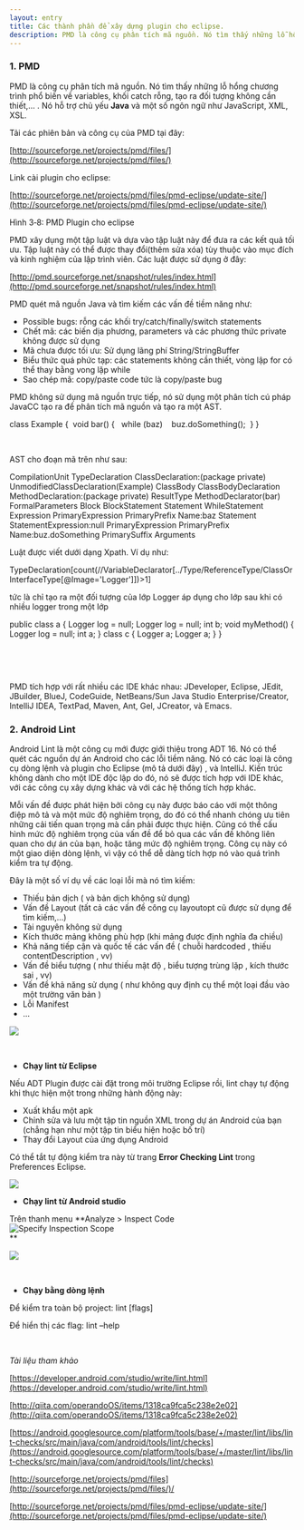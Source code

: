 ```yaml
---
layout: entry
title: Các thành phần để xây dựng plugin cho eclipse.
description: PMD là công cụ phân tích mã nguồn. Nó tìm thấy những lỗ hổng chương trình phổ biến về variables, khối catch rỗng, tạo ra đối tượng không cần thiết,… . Nó hỗ trợ chủ yếu Java và một số ngôn ngữ như JavaScript, XML, XSL..
---
```



### []()1. PMD

PMD là công cụ phân tích mã nguồn. Nó tìm thấy những lỗ hổng chương trình phổ biến về variables, khối catch rỗng, tạo ra đối tượng không cần thiết,… . Nó hỗ trợ chủ yếu **Java** và một số ngôn ngữ như JavaScript, XML, XSL.

Tải các phiên bản và công cụ của PMD tại đây:

[http://sourceforge.net/projects/pmd/files/](http://sourceforge.net/projects/pmd/files/)

Link cài plugin cho eclipse:

[http://sourceforge.net/projects/pmd/files/pmd-eclipse/update-site/](http://sourceforge.net/projects/pmd/files/pmd-eclipse/update-site/)

[]() []() []() []()Hình 3‑8: PMD Plugin cho eclipse

PMD xây dụng một tập luật và dựa vào tập luật này để đưa ra các kết quả tối ưu. Tập luật này có thể được thay đổi(thêm sửa xóa) tùy thuộc vào mục đích và kinh nghiệm của lập trình viên. Các luật được sử dụng ở đây:

[http://pmd.sourceforge.net/snapshot/rules/index.html](http://pmd.sourceforge.net/snapshot/rules/index.html)

PMD quét mã nguồn Java và tìm kiếm các vấn đề tiềm năng như:

- Possible bugs: rỗng các khối try/catch/finally/switch statements
- Chết mã: các biến dịa phương, parameters và các phương thức private không được sử dụng
- Mã chưa được tối ưu: Sử dụng lãng phí String/StringBuffer
- Biểu thức quá phức tạp: các statements không cần thiết, vòng lập for có thể thay bằng vong lặp while
- Sao chép mã: copy/paste code tức là copy/paste bug

PMD không sử dụng mã nguồn trực tiếp, nó sử dụng một phân tích cú pháp JavaCC tạo ra để phân tích mã nguồn và tạo ra một AST.

class Example {  void bar() {   while (baz)    buz.doSomething();  } }

 

AST cho đoạn mã trên như sau:

CompilationUnit TypeDeclaration ClassDeclaration:(package private) UnmodifiedClassDeclaration(Example) ClassBody ClassBodyDeclaration MethodDeclaration:(package private) ResultType MethodDeclarator(bar) FormalParameters Block BlockStatement Statement WhileStatement Expression PrimaryExpression PrimaryPrefix Name:baz Statement StatementExpression:null PrimaryExpression PrimaryPrefix Name:buz.doSomething PrimarySuffix Arguments

Luật được viết dưới dạng Xpath. Ví dụ như:

TypeDeclaration[count(//VariableDeclarator[../Type/ReferenceType/ClassOrInterfaceType[@Image='Logger']])>1]

tức là chỉ tạo ra một đối tượng của lớp Logger áp dụng cho lớp sau khi có nhiều logger trong một lớp

public class a { Logger log = null; Logger log = null; int b; void myMethod() { Logger log = null; int a; } class c { Logger a; Logger a; } }

 

 

PMD tích hợp với rất nhiều các IDE khác nhau: JDeveloper, Eclipse, JEdit, JBuilder, BlueJ, CodeGuide, NetBeans/Sun Java Studio Enterprise/Creator, IntelliJ IDEA, TextPad, Maven, Ant, Gel, JCreator, và Emacs.

### []() []()2. Android Lint

Android Lint là một công cụ mới được giới thiệu trong ADT 16. Nó có thể quét các nguồn dự án Android cho các lỗi tiềm năng. Nó có các loại là công cụ dòng lệnh và plugin cho Eclipse (mô tả dưới đây) , và IntelliJ. Kiến trúc không dành cho một IDE độc lập do đó, nó sẽ được tích hợp với IDE khác, với các công cụ xây dựng khác và với các hệ thống tích hợp khác.

Mỗi vấn đề được phát hiện bởi công cụ này được báo cáo với một thông điệp mô tả và một mức độ nghiêm trọng, do đó có thể nhanh chóng ưu tiên những cải tiến quan trọng mà cần phải được thực hiện. Cũng có thể cấu hình mức độ nghiêm trọng của vấn đề để bỏ qua các vấn đề không liên quan cho dự án của bạn, hoặc tăng mức độ nghiêm trọng. Công cụ này có một giao diện dòng lệnh, vì vậy có thể dễ dàng tích hợp nó vào quá trình kiểm tra tự động.

Đây là một số ví dụ về các loại lỗi mà nó tìm kiếm:

- Thiếu bản dịch ( và bản dịch không sử dụng)
- Vấn đề Layout (tất cả các vấn đề công cụ layoutopt cũ được sử dụng để tìm kiếm,…)
- Tài nguyên không sử dụng
- Kích thước mảng không phù hợp (khi mảng được định nghĩa đa chiều)
- Khả năng tiếp cận và quốc tế các vấn đề ( chuỗi hardcoded , thiếu contentDescription , vv)
- Vấn đề biểu tượng ( như thiếu mật độ , biểu tượng trùng lặp , kích thước sai , vv)
- Vấn đề khả năng sử dụng ( như không quy định cụ thể một loại đầu vào một trường văn bản )
- Lỗi Manifest
- …

![](https://i0.wp.com/developer.android.com/studio/images/write/lint.png?resize=604%2C287&ssl=1)

 

- **Chạy lint từ Eclipse**

Nếu ADT Plugin được cài đặt trong môi trường Eclipse rồi, lint chạy tự động khi thực hiện một trong những hành động này:

- Xuất khẩu một apk
- Chỉnh sửa và lưu một tập tin nguồn XML trong dự án Android của bạn (chẳng hạn như một tập tin biểu hiện hoặc bố trí)
- Thay đổi Layout của ứng dụng Android

Có thể tắt tự động kiểm tra này từ trang **Error Checking Lint** trong Preferences Eclipse.

![](https://i2.wp.com/tools.android.com/_/rsrc/1472841747211/recent/lint/lint-window2.png)

- **Chạy lint từ Android studio**

Trên thanh menu **Analyze > Inspect Code  
![Specify Inspection Scope](https://i2.wp.com/developer.android.com/studio/images/write/specify_inspection_scope_2x.png?ssl=1)  
**

![](https://i1.wp.com/developer.android.com/studio/images/write/inspectandfix_2x.png?ssl=1)

 

- **Chạy bằng dòng lệnh**

Để kiểm tra toàn bộ project: lint [flags] <project directory>

Để hiển thị các flag: lint –help

 

*Tài liệu tham khảo*

[https://developer.android.com/studio/write/lint.html](https://developer.android.com/studio/write/lint.html)

[http://qiita.com/operandoOS/items/1318ca9fca5c238e2e02](http://qiita.com/operandoOS/items/1318ca9fca5c238e2e02)

[https://android.googlesource.com/platform/tools/base/+/master/lint/libs/lint-checks/src/main/java/com/android/tools/lint/checks](https://android.googlesource.com/platform/tools/base/+/master/lint/libs/lint-checks/src/main/java/com/android/tools/lint/checks)

[http://sourceforge.net/projects/pmd/files](http://sourceforge.net/projects/pmd/files/)/

[http://sourceforge.net/projects/pmd/files/pmd-eclipse/update-site/](http://sourceforge.net/projects/pmd/files/pmd-eclipse/update-site/)


